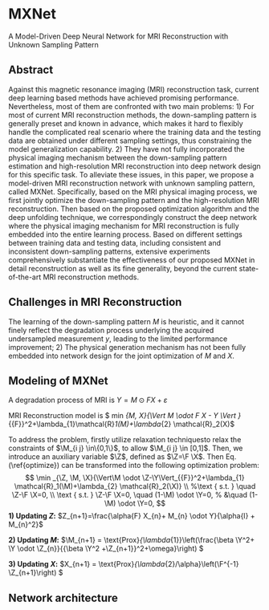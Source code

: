 # MXNet
A Model-Driven Deep Neural Network for MRI Reconstruction with Unknown Sampling Pattern

## Abstract
Against this magnetic resonance imaging (MRI) reconstruction task, current deep learning based methods have achieved promising performance. Nevertheless, most of them are confronted with two main problems: 1) For most of current MRI reconstruction methods, the down-sampling pattern is generally preset and known in advance, which makes it hard to flexibly handle the complicated real scenario where the training data and the testing data are obtained under different sampling settings, thus constraining the model generalization capability. 2) They have not fully incorporated the physical imaging mechanism between the down-sampling pattern estimation and high-resolution MRI reconstruction into deep network design for this specific task.
To alleviate these issues, in this paper, we propose a model-driven MRI reconstruction network with unknown sampling pattern, called MXNet. Specifically, based on the MRI physical imaging process, we first jointly optimize the down-sampling pattern and the high-resolution MRI reconstruction. Then based on the proposed optimization algorithm and the deep unfolding technique, we correspondingly construct the deep network where the physical imaging mechanism for MRI reconstruction is fully embedded into the entire learning process. Based on different settings between training data and testing data, including consistent and inconsistent down-sampling patterns, extensive experiments comprehensively substantiate the effectiveness of our proposed MXNet in detail reconstruction as well as its fine generality, beyond the current state-of-the-art MRI reconstruction methods.

## Challenges in MRI Reconstruction
The learning of the down-sampling pattern $M$ is heuristic, and it cannot finely reflect the degradation process underlying the acquired undersampled measurement $y$, leading to the limited performance improvement; 2) The physical generation mechanism has not been fully embedded into network design for the joint optimization of $M$ and $X$.

## Modeling of MXNet
A degradation process of MRI is $Y=M \odot F X+{\varepsilon}$

MRI Reconstruction model is $ min _{M, X}{\Vert M \odot F X - Y \Vert }_{{F}}^2+\lambda_{1}\mathcal{R}_1(M)+\lambda_{2} \mathcal{R}_2(X)$

To address the problem, firstly utilize relaxation techniquesto relax the constraints of $\M_{i j} \in\{0,1\}$, to allow $\M_{i j} \in [0,1]$. Then, we introduce an auxiliary variable $\Z$, defined as $\Z=\F \X$. Then Eq. (\ref{optimize}) can be transformed into the following optimization problem:
$$
\min _{\Z, \M, \X}{\Vert\M \odot \Z-\Y\Vert_{{F}}^2+\lambda_{1} \mathcal{R}_1(\M)+\lambda_{2} \mathcal{R}_2(\X)} \\
%\text { s.t. } \quad \Z-\F \X=0, \\
\text { s.t. } \Z-\F \X=0,  \quad (1-\M) \odot \Y=0,
% &\quad (1-\M) \odot \Y=0,
$$
**1) Updating $Z$:**
$Z_{n+1}=\frac{\alpha{F} X_{n}+ M_{n} \odot Y}{\alpha{I} +  M_{n}^2}$

**2) Updating $M$:**
$\M_{n+1} = \text{Prox}_{\lambda_{1}}\left(\frac{\beta \Y^2+ \Y \odot \Z_{n}}{{\beta \Y^2 +\Z_{n+1}}^2+\omega}\right) $

**3) Updating $X$:**
$X_{n+1} = \text{Prox}_{\lambda_{2}/\alpha}\left(\F^{-1} \Z_{n+1}\right) $

## Network architecture

